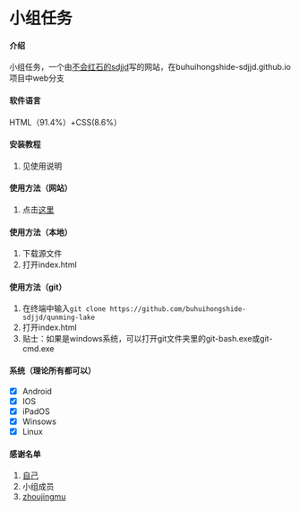 # 小组任务

#### 介绍
小组任务，一个由[不会红石的sdjjd](https://github.com/buhuihongshide-sdjjd)写的网站，在buhuihongshide-sdjjd.github.io项目中web分支

#### 软件语言

HTML（91.4%）+CSS(8.6%）

#### 安装教程

1.  见使用说明

#### 使用方法（网站）

1.  点击[这里](http://buhuihongshide-sdjjd.github.io)

#### 使用方法（本地）

1.  下载源文件
2.  打开index.html

#### 使用方法（git）

1.  在终端中输入`git clone https://github.com/buhuihongshide-sdjjd/qunming-lake`
2.  打开index.html
3.  贴士：如果是windows系统，可以打开git文件夹里的git-bash.exe或git-cmd.exe

#### 系统（理论所有都可以）

- [x] Android
- [x] IOS
- [x] iPadOS
- [x] Winsows
- [x] Linux 

#### 感谢名单

1.    [自己](https://github.com/buhuihongshide-sdjjd) 
2.    小组成员
3.    [zhoujingmu](https://gitee.com/zhoujingmu)
